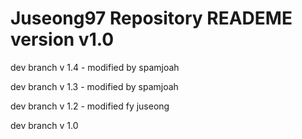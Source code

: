 # Juseong97 Repository READEME version v1.0

dev branch v 1.4 - modified by spamjoah

dev branch v 1.3 - modified by spamjoah

dev branch v 1.2 - modified fy juseong

dev branch v 1.0 
